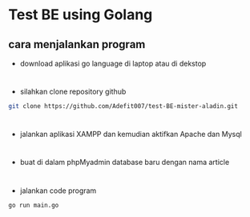 # Test BE using Golang

## cara menjalankan program

- download aplikasi go language di laptop atau di dekstop

#

- silahkan clone repository github

```bash
git clone https://github.com/Adefit007/test-BE-mister-aladin.git
```

#

- jalankan aplikasi XAMPP dan kemudian aktifkan Apache dan Mysql

#

- buat di dalam phpMyadmin database baru dengan nama article

#

- jalankan code program

```bash
go run main.go
```
